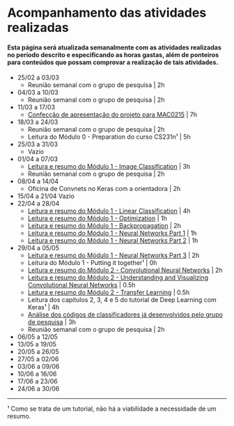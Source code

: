 # Acompanhamento das atividades realizadas
#### Esta página será atualizada semanalmente com as atividades realizadas no período descrito e especificando as horas gastas, além de ponteiros para conteúdos que possam comprovar a realização de tais atividades. 

* 25/02 a 03/03
    + Reunião semanal com o grupo de pesquisa | 2h
* 04/03 a 10/03
    + Reunião semanal com o grupo de pesquisa | 2h
* 11/03 a 17/03
    + [Confecção de apresentação do projeto para MAC0215](https://github.com/robonauta/IC/blob/master/MAC0215/%5BMAC0215%5D%20Apresenta%C3%A7%C3%A3o%20do%20projeto.pdf) | 7h 
* 18/03 a 24/03
    + Reunião semanal com o grupo de pesquisa | 2h
    + Leitura do Módulo 0 - Preparation do curso CS231n¹ | 5h 
* 25/03 a 31/03
    + Vazio
* 01/04 a 07/03
     + [Leitura e resumo do Módulo 1 - Image Classification](https://github.com/robonauta/IC/blob/master/MAC0215/M%C3%B3dulo%201%20-%20Image%20Classification.pdf) | 3h
     + Reunião semanal com o grupo de pesquisa | 2h
* 08/04 a 14/04
     + Oficina de Convnets no Keras com a orientadora | 2h
* 15/04 a 21/04
    Vazio
* 22/04 a 28/04
    + [Leitura e resumo do Módulo 1 - Linear Classification](https://github.com/robonauta/IC/blob/master/MAC0215/M%C3%B3dulo%201%20-%20Linear%20classification.pdf) | 4h
    + [Leitura e resumo do Módulo 1 - Optimization](https://github.com/robonauta/IC/blob/master/MAC0215/M%C3%B3dulo%201%20-%20Optimization.pdf) | 1h
     + [Leitura e resumo do Módulo 1 - Backpropagation](https://github.com/robonauta/IC/blob/master/MAC0215/M%C3%B3dulo%201%20-%20Backpropagation.pdf) | 2h
    + [Leitura e resumo do Módulo 1 - Neural Networks Part 1](https://github.com/robonauta/IC/blob/master/MAC0215/M%C3%B3dulo%201%20-%20Neural%20Networks%20Part%201.pdf) | 1h
    + [Leitura e resumo do Módulo 1 - Neural Networks Part 2](https://github.com/robonauta/IC/blob/master/MAC0215/M%C3%B3dulo%201%20-%20Neural%20Networks%20Part%202.pdf) | 1h
* 29/04 a 05/05
    + [Leitura e resumo do Módulo 1 - Neural Networks Part 3](https://github.com/robonauta/IC/blob/master/MAC0215/M%C3%B3dulo%201%20-%20Neural%20Networks%20Part%203.pdf) | 2h
    + Leitura do Módulo 1 - Putting it together¹ | 0h
    + [Leitura e resumo do Módulo 2 - Convolutional Neural Networks](https://github.com/robonauta/IC/blob/master/MAC0215/M%C3%B3dulo%202%20-%20Convolutional%20Neural%20Networks%20.pdf) | 2h
    + [Leitura e resumo do Módulo 2 - Understanding and Visualizing Convolutional Neural Networks](https://github.com/robonauta/IC/blob/master/MAC0215/M%C3%B3dulo%202%20-%20Understanding%20and%20Visualizing%20Convolutional%20Neural%20Networks.pdf) | 0.5h
    + [Leitura e resumo do Módulo 2 - Transfer Learning](https://github.com/robonauta/IC/blob/master/MAC0215/M%C3%B3dulo%202%20-%20Transfer%20Learning.pdf) | 0.5h
    + Leitura dos capítulos 2, 3, 4 e 5 do tutorial de Deep Learning com Keras¹ | 4h
    + [Análise dos códigos de classificadores já desenvolvidos pelo grupo de pesquisa](https://github.com/robonauta/IC/blob/master/MAC0215/task1.pdf) | 3h
    + Reunião semanal com o grupo de pesquisa | 2h
* 06/05 a 12/05
* 13/05 a 19/05
* 20/05 a 26/05
* 27/05 a 02/06
* 03/06 a 09/06
* 10/06 a 16/06
* 17/06 a 23/06
* 24/06 a 30/06

___


¹ Como se trata de um tutorial, não há a viabilidade a necessidade de um resumo. 
